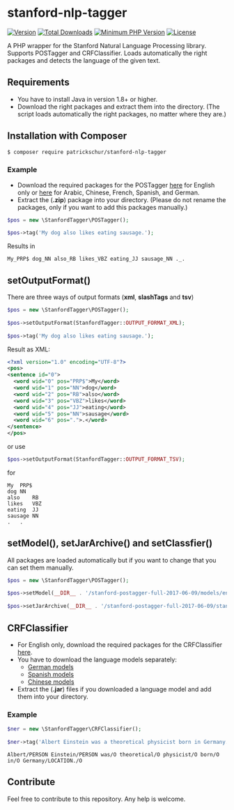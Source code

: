 # stanford-nlp-tagger
[![Version](https://img.shields.io/packagist/v/patrickschur/stanford-nlp-tagger.svg?style=flat-square)](https://packagist.org/packages/patrickschur/stanford-nlp-tagger)
[![Total Downloads](https://img.shields.io/packagist/dt/patrickschur/stanford-nlp-tagger.svg?style=flat-square)](https://packagist.org/packages/patrickschur/stanford-nlp-tagger)
[![Minimum PHP Version](https://img.shields.io/badge/php-%3E%3D%207.0-4AC51C.svg?style=flat-square)](http://php.net/)
[![License](https://img.shields.io/packagist/l/patrickschur/stanford-nlp-tagger.svg?style=flat-square)](https://opensource.org/licenses/MIT)

A PHP wrapper for the Stanford Natural Language Processing library. Supports POSTagger and CRFClassifier.
Loads automatically the right packages and detects the language of the given text.

## Requirements
- You have to install Java in version 1.8+ or higher.
- Download the right packages and extract them into the directory. 
(The script loads automatically the right packages, no matter where they are.)

## Installation with Composer
```bash
$ composer require patrickschur/stanford-nlp-tagger
```

### Example
- Download the required packages for the POSTagger [here](https://nlp.stanford.edu/software/stanford-postagger-2017-06-09.zip) for English only 
or [here](https://nlp.stanford.edu/software/stanford-postagger-full-2017-06-09.zip) for Arabic, Chinese, French, Spanish, and German.
- Extract the (**.zip**) package into your directory. (Please do not rename the packages, only if you want to add this packages manually.)

```php
$pos = new \StanfordTagger\POSTagger();
 
$pos->tag('My dog also likes eating sausage.');
```
Results in
```text
My_PRP$ dog_NN also_RB likes_VBZ eating_JJ sausage_NN ._.
```

## setOutputFormat()
There are three ways of output formats (**xml**, **slashTags** and **tsv**)
```php
$pos = new \StanfordTagger\POSTagger();
 
$pos->setOutputFormat(StanfordTagger::OUTPUT_FORMAT_XML);
 
$pos->tag('My dog also likes eating sausage.');
```
Result as XML:
```xml
<?xml version="1.0" encoding="UTF-8"?>
<pos>
<sentence id="0">
  <word wid="0" pos="PRP$">My</word>
  <word wid="1" pos="NN">dog</word>
  <word wid="2" pos="RB">also</word>
  <word wid="3" pos="VBZ">likes</word>
  <word wid="4" pos="JJ">eating</word>
  <word wid="5" pos="NN">sausage</word>
  <word wid="6" pos=".">.</word>
</sentence>
</pos>
```
or use 
```php 
$pos->setOutputFormat(StanfordTagger::OUTPUT_FORMAT_TSV);
```
for
```text
My	PRP$
dog	NN
also	RB
likes	VBZ
eating	JJ
sausage	NN
.	.
```

## setModel(), setJarArchive() and setClassfier()
All packages are loaded automatically but if you want to change that you can set them manually.
```php
$pos = new \StanfordTagger\POSTagger();
 
$pos->setModel(__DIR__ . '/stanford-postagger-full-2017-06-09/models/english-bidirectional-distsim.tagger');
 
$pos->setJarArchive(__DIR__ . '/stanford-postagger-full-2017-06-09/stanford-postagger.jar');
```

## CRFClassifier
- For English only, download the required packages for the CRFClassifier [here](https://nlp.stanford.edu/software/stanford-ner-2017-06-09.zip).
- You have to download the language models separately:
    - [German models](https://nlp.stanford.edu/software/stanford-german-corenlp-2017-06-09-models.jar)
    - [Spanish models](https://nlp.stanford.edu/software/stanford-spanish-corenlp-2017-06-09-models.jar)
    - [Chinese models](https://nlp.stanford.edu/software/stanford-chinese-corenlp-2017-06-09-models.jar)
- Extract the (**.jar**) files if you downloaded a language model and add them into your directory.

### Example
```php
$ner = new \StanfordTagger\CRFClassifier();
 
$ner->tag('Albert Einstein was a theoretical physicist born in Germany.');
```
```text
Albert/PERSON Einstein/PERSON was/O theoretical/O physicist/O born/O in/O Germany/LOCATION./O 
```
## Contribute

Feel free to contribute to this repository. Any help is welcome.
